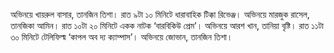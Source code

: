 অভিনয়ে খায়রুল বাসার, তানজিন তিশা। রাত ৯টা ১০ মিনিটে ধারাবাহিক টিক্কা রিভেঞ্জ। অভিনয়ে মারজুক রাসেল, তানজিকা আমিন। রাত ১০টা ২০ মিনিটে একক নাটক ‘বারবিকিউ প্রেম’। অভিনয়ে আরশ খান, তানিয়া বৃষ্টি। রাত ১১টা ৩০ মিনিটে টেলিফিল্ম ‘কাপল অব দ্য ক্যাম্পাস’। অভিনয়ে জোভান, তানজিন তিশা।
